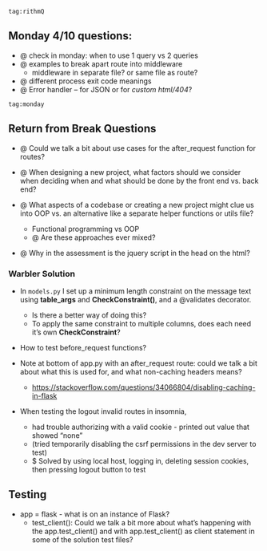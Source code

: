 ```query
tag:rithmQ
```


## Monday 4/10 questions:

- @ check in monday: when to use 1 query vs 2 queries
- @ examples to break apart route into middleware 
	- middleware in separate file? or same file as route?
- @ different process exit code meanings
- @ Error handler – for JSON or for *custom html/404*?

```query
tag:monday
```



## Return from Break Questions

- @ Could we talk a bit about use cases for the after_request function for routes?

- @ When designing a new project, what factors should we consider when deciding when and what should be done by the front end vs. back end?

- @ What aspects of a codebase or creating a new project might clue us into OOP vs. an alternative like a separate helper functions or utils file? 
	- Functional programming vs OOP
	- @ Are these approaches ever mixed? 

- @ Why in the assessment is the jquery script in the head on the html?

### Warbler Solution

- In `models.py`  I set up a minimum length constraint on the message text using __table_args__ and **CheckConstraint()**, and a @validates decorator.  
	- Is there a better way of doing this? 
	- To apply the same constraint to multiple columns, does each need it’s own **CheckConstraint**?

- How to test before_request functions?

- Note at bottom of app.py with an after_request route: could we talk a bit about what this is used for, and what non-caching headers means? 
	- https://stackoverflow.com/questions/34066804/disabling-caching-in-flask

- When testing the logout invalid routes in insomnia,
	- had trouble authorizing with a valid cookie - printed out value that showed “none”
	- (tried temporarily disabling the csrf permissions in the dev server to test)
	- $ Solved by using local host, logging in, deleting session cookies, then pressing logout button to test



## Testing

- app = flask - what is on an instance of Flask? 
	- test_client(): Could we talk a bit more about what’s happening with the app.test_client() and with app.test_client() as client statement in some of the solution test files?
